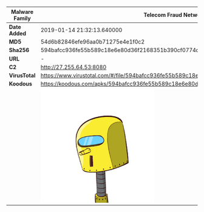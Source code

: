 | Malware Family | Telecom Fraud Network for South Koreans                      |
| -------------- | ------------------------------------------------------------ |
| **Date Added** | 2019-01-14 21:32:13.640000                                                   |
| **MD5**        | 54d6b82846efe96aa0b71275e4e1f0c2                             |
| **Sha256**     | 594bafcc936fe55b589c18e6e80d36f2168351b390cf0774d16aa5f89946c8aa |
| **URL**        | -                                                            |
| **C2**         | http://27.255.64.53:8080 |
| **VirusTotal** | https://www.virustotal.com/#/file/594bafcc936fe55b589c18e6e80d36f2168351b390cf0774d16aa5f89946c8aa/detection |
| **Koodous**    | https://koodous.com/apks/594bafcc936fe55b589c18e6e80d36f2168351b390cf0774d16aa5f89946c8aa |
|                | ![](../assets/594bafcc936fe55b589c18e6e80d36f2168351b390cf0774d16aa5f89946c8aa.png) |